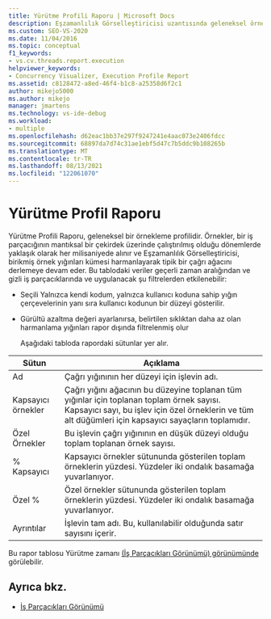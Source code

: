 ```yaml
---
title: Yürütme Profili Raporu | Microsoft Docs
description: Eşzamanlılık Görselleştiricisi uzantısında geleneksel örnekleme profili olan Yürütme Profili Raporu hakkında bilgi Visual Studio.
ms.custom: SEO-VS-2020
ms.date: 11/04/2016
ms.topic: conceptual
f1_keywords:
- vs.cv.threads.report.execution
helpviewer_keywords:
- Concurrency Visualizer, Execution Profile Report
ms.assetid: c8128472-a8ed-46f4-b1c8-a25358d6f2c1
author: mikejo5000
ms.author: mikejo
manager: jmartens
ms.technology: vs-ide-debug
ms.workload:
- multiple
ms.openlocfilehash: d62eac1bb37e297f9247241e4aac073e2406fdcc
ms.sourcegitcommit: 68897da7d74c31ae1ebf5d47c7b5ddc9b108265b
ms.translationtype: MT
ms.contentlocale: tr-TR
ms.lasthandoff: 08/13/2021
ms.locfileid: "122061070"
---
```

# <a name="execution-profile-report"></a>Yürütme Profil Raporu
Yürütme Profili Raporu, geleneksel bir örnekleme profilidir. Örnekler, bir iş parçacığının mantıksal bir çekirdek üzerinde çalıştırılmış olduğu dönemlerde yaklaşık olarak her milisaniyede alınır ve Eşzamanlılık Görselleştiricisi, birikmiş örnek yığınları kümesi harmanlayarak tipik bir çağrı ağacını derlemeye devam eder. Bu tablodaki veriler geçerli zaman aralığından ve gizli iş parçacıklarında ve uygulanacak şu filtrelerden etkilenebilir:

- Seçili Yalnızca kendi kodum, yalnızca kullanıcı koduna sahip yığın çerçevelerinin yanı sıra kullanıcı kodunun bir düzeyi gösterilir.

- Gürültü azaltma değeri ayarlanırsa, belirtilen sıklıktan daha az olan harmanlama yığınları rapor dışında filtrelenmiş olur

  Aşağıdaki tabloda rapordaki sütunlar yer alır.

|Sütun|Açıklama|
|------------|-----------------|
|Ad|Çağrı yığınının her düzeyi için işlevin adı.|
|Kapsayıcı örnekler|Çağrı yığını ağacının bu düzeyine toplanan tüm yığınlar için toplanan toplam örnek sayısı. Kapsayıcı sayı, bu işlev için özel örneklerin ve tüm alt düğümleri için kapsayıcı sayaçların toplamıdır.|
|Özel Örnekler|Bu işlevin çağrı yığınının en düşük düzeyi olduğu toplam toplanan örnek sayısı.|
|% Kapsayıcı|Kapsayıcı örnekler sütununda gösterilen toplam örneklerin yüzdesi. Yüzdeler iki ondalık basamağa yuvarlanıyor.|
|Özel %|Özel örnekler sütununda gösterilen toplam örneklerin yüzdesi. Yüzdeler iki ondalık basamağa yuvarlanıyor.|
|Ayrıntılar|İşlevin tam adı. Bu, kullanılabilir olduğunda satır sayısını içerir.|

 Bu rapor tablosu Yürütme zamanı [(İş Parçacıkları Görünümü) görünümünde](../profiling/execution-time-threads-view.md) görülebilir.

## <a name="see-also"></a>Ayrıca bkz.
- [İş Parçacıkları Görünümü](../profiling/threads-view-parallel-performance.md)